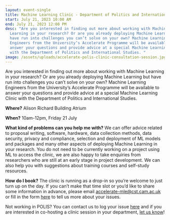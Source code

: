 ```yaml
---
layout: event-single
title: Machine Learning Clinic - Department of Politics and International Studies
start: July 21, 2023 10:00 AM
end: July 21, 2023 12:00 PM
desc: "Are you interested in finding out more about working with Machine
  Learning in your research? Or are you already deploying Machine Learning but
  have run into challenges you can’t solve on your own? Machine Learning
  Engineers from the University’s Accelerate Programme will be available to
  answer your questions and provide advice at a special Machine Learning Clinic
  with the Department of Politics and International Studies. "
image: /assets/uploads/accelerate-polis-clinic-consultation-session.jpg
---
```

Are you interested in finding out more about working with Machine Learning in your research? Or are you already deploying Machine Learning but have run into challenges you can’t solve on your own? Machine Learning Engineers from the University’s Accelerate Programme will be available to answer your questions and provide advice at a special Machine Learning Clinic with the Department of Politics and International Studies. 

**Where?**
Alison Richard Building Atrium

**When?** 
10am-12pm, Friday 21 July

**What kind of problems can you help me with?**
We can offer advice related to proposal writing, software, hardware, data collection methods, data security, privacy and compliance, selection and deployment of ML models and packages and many other aspects of deploying Machine Learning in your research. You do not need to be currently working on a project using ML to access the clinic, we are also happy to take enquiries from researchers who are still at an early stage in project development.  We can also help you with suggestions about training courses and self-study resources.  

**How do I book?**
The clinic is running as a drop-in so you’re welcome to just turn up on the day. If you can’t make that time slot or you’d like to share some information in advance, please email accelerate-mle@cst.cam.ac.uk or fill in the form [here](https://forms.office.com/Pages/ResponsePage.aspx?id=RQSlSfq9eUut41R7TzmG6en7pKp09EBBsQtSVzmKwwhUNUtRMEIxQ0FIOFhYN0FETUlSNkJPVE9OUy4u&wdLOR=cD458AD37-FBFF-7A4E-8360-B059D7C1AF36) to tell us more about your issues. 

Not working in POLIS? You can contact us to log your issue [here](https://eur03.safelinks.protection.outlook.com/?url=https%3A%2F%2Facceleratescience.github.io%2Fmachine-learning-clinic&data=05%7C01%7Clyr24%40cam.ac.uk%7Cce58f3a6a891490fde4d08db1b3999c1%7C49a50445bdfa4b79ade3547b4f3986e9%7C1%7C0%7C638133706421332079%7CUnknown%7CTWFpbGZsb3d8eyJWIjoiMC4wLjAwMDAiLCJQIjoiV2luMzIiLCJBTiI6Ik1haWwiLCJXVCI6Mn0%3D%7C3000%7C%7C%7C&sdata=2sbuaPrr9cjNZJt%2FEzwR8TBxojJJ6U7YbMf7AJ5YIkI%3D&reserved=0 "Original URL: https\://acceleratescience.github.io/machine-learning-clinic. Click or tap if you trust this link.") and if you are interested in co-hosting a clinic session in your department, [let us know](mailto:accelerate-mle@cst.cam.ac.uk?subject=Department%20Clinic%20Session)!